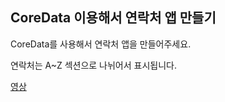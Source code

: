 ## CoreData 이용해서 연락처 앱 만들기

CoreData를 사용해서 연락처 앱을 만들어주세요.

연락처는 A~Z 섹션으로 나뉘어서 표시됩니다.

[영상](https://github.com/spb829/BoostCamp_iOS/blob/master/week5/TeamActivity/Contacts.mov)